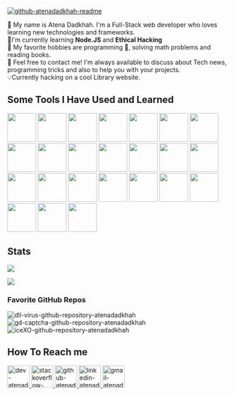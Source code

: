 <a href="https://github.com/atenadadkhah/">
<img src="https://user-images.githubusercontent.com/91287064/208833395-dfb841f2-112d-46a6-a3af-19d53a7e8de0.png" alt="github-atenadadkhah-readme"/>
</a>

👋 My name is Atena Dadkhah. I'm a Full-Stack web developer who loves learning new technologies and frameworks.
<br>
📑I'm currently learning **Node.JS** and **Ethical Hacking**
<br>
🧩 My favorite hobbies are programming 🤡, solving math problems and reading books.
<br>
🎈 Feel free to contact me! I'm always available to discuss about Tech news, programming tricks and also to help you with your projects.
<br>
💡Currently hacking on a cool Library website.
<br>
<h2>Some Tools I Have Used and Learned</h2>
<p align="left">
    <img src="https://cdn.jsdelivr.net/gh/devicons/devicon/icons/html5/html5-original-wordmark.svg"  width="65" height="65"/>
    <img src="https://cdn.jsdelivr.net/gh/devicons/devicon/icons/tailwindcss/tailwindcss-plain.svg" width="65" height="65"/>
    <img src="https://cdn.jsdelivr.net/gh/devicons/devicon/icons/css3/css3-original-wordmark.svg" width="65" height="65"/>
    <img src="https://cdn.jsdelivr.net/gh/devicons/devicon/icons/sass/sass-original.svg" width="65" height="65"/>
    <img src="https://cdn.jsdelivr.net/gh/devicons/devicon/icons/less/less-plain-wordmark.svg" width="65" height="65"/>
    <img src="https://cdn.jsdelivr.net/gh/devicons/devicon/icons/bootstrap/bootstrap-original.svg" width="65" height="65"/>
    <img src="https://cdn.jsdelivr.net/gh/devicons/devicon/icons/babel/babel-original.svg" width="65" height="65"/>
    <img src="https://cdn.jsdelivr.net/gh/devicons/devicon/icons/mysql/mysql-original.svg" width="65" height="65"/>
    <img src="https://cdn.jsdelivr.net/gh/devicons/devicon/icons/mongodb/mongodb-original.svg" width="65" height="65"/>
    <img src="https://cdn.jsdelivr.net/gh/devicons/devicon/icons/javascript/javascript-original.svg" width="65" height="65"/>
    <img src="https://cdn.jsdelivr.net/gh/devicons/devicon/icons/jquery/jquery-plain-wordmark.svg" width="65" height="65"/>
    <img src="https://cdn.jsdelivr.net/gh/devicons/devicon/icons/wordpress/wordpress-original.svg" width="65" height="65"/>
    <img src="https://cdn.jsdelivr.net/gh/devicons/devicon/icons/photoshop/photoshop-plain.svg" width="65" height="65"/>
    <img src="https://cdn.jsdelivr.net/gh/devicons/devicon/icons/linux/linux-original.svg" width="65" height="65"/>
    <img src="https://cdn.jsdelivr.net/gh/devicons/devicon/icons/php/php-original.svg" width="65" height="65"/>
    <img src="https://cdn.jsdelivr.net/gh/devicons/devicon/icons/composer/composer-original.svg" width="65" height="65"/>
    <img src="https://cdn.jsdelivr.net/gh/devicons/devicon/icons/laravel/laravel-plain-wordmark.svg" width="65" height="65"/>
    <img src="https://cdn.jsdelivr.net/gh/devicons/devicon/icons/phpstorm/phpstorm-original-wordmark.svg" width="65" height="65"/>
    <img src="https://cdn.jsdelivr.net/gh/devicons/devicon/icons/webstorm/webstorm-original.svg" width="65" height="65"/>
    <img src="https://cdn.jsdelivr.net/gh/devicons/devicon/icons/apache/apache-original-wordmark.svg" width="65" height="65"/>
    <img src="https://cdn.jsdelivr.net/gh/devicons/devicon/icons/npm/npm-original-wordmark.svg" width="65" height="65"/>
    <img src="https://cdn.jsdelivr.net/gh/devicons/devicon/icons/python/python-original.svg" width="65" height="65"/>
    <img src="https://cdn.jsdelivr.net/gh/devicons/devicon/icons/nodejs/nodejs-original.svg" width="65" height="65"/>
    <img src="https://cdn.jsdelivr.net/gh/devicons/devicon/icons/express/express-original-wordmark.svg" width="65" height="65"/>
  </p>
<h2>Stats</h2>
<p>
<img src="https://github-readme-stats.vercel.app/api?username=atenadadkhah&theme=transparent">
</p>
<p>
  <img src="https://github-readme-stats.vercel.app/api/top-langs/?username=atenadadkhah&layout=compact&theme=transparent">
</p>
<h3>Favorite GitHub Repos</h3>
<img src="https://github-readme-stats.vercel.app/api/pin/?username=atenadadkhah&repo=dll-virus&theme=transparent" alt="dll-virus-github-repository-atenadadkhah">
<img src="https://github-readme-stats.vercel.app/api/pin/?username=atenadadkhah&repo=GD-captcha&theme=transparent" alt="gd-captcha-github-repository-atenadadkhah">
<img src="https://github-readme-stats.vercel.app/api/pin/?username=atenadadkhah&repo=iceXO&theme=transparent" alt="iceXO-github-repository-atenadadkhah">
<h2>How To Reach me</h2>
<p>
  
<p>
    <a href="https://dev.to/atenadadkhah">
        <img src="https://user-images.githubusercontent.com/91287064/208878642-b2b10974-a3db-4033-9ebe-32142125e575.png" alt="dev-atenadadkhah" width="50" height="50">
    </a>
    <a href="https://stackoverflow.com/users/18112609/atena-dadkhah">
        <img src="https://user-images.githubusercontent.com/91287064/208878662-a1aff4dd-d72e-44b3-bf0d-2d862a5f87f6.png" alt="stackoverflow-atenadadkhah" width="50" height="50">
    </a>
    <a href="https://github.com/atenadadkhah">
        <img src="https://user-images.githubusercontent.com/91287064/208878669-0146cc1a-b0a6-4a6e-9f4b-082c37264309.png" alt="github-atenadadkhah" width="50" height="50">
    </a>
    <a href="https://www.linkedin.com/in/atena-dadkhah-143884220/">
        <img src="https://user-images.githubusercontent.com/91287064/208878686-01604f88-f0ac-4709-9cfc-2cc69b62d1aa.png" alt="linkedin-atenadadkhah" width="50" height="50">
    </a>
    <a href="mailto:https://github.com/atenadadkhah">
        <img src="https://user-images.githubusercontent.com/91287064/208878678-26652569-8d38-45c9-aa13-28a33a7fc967.png" alt="gmail-atenadadkhah" width="50" height="50">
    </a>
</p>

</p>
